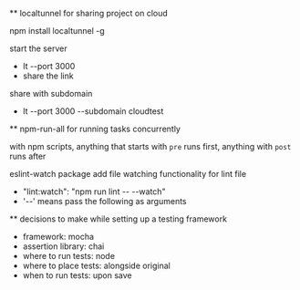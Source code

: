 ** localtunnel for sharing project on cloud

npm install localtunnel -g

start the server

  - lt --port 3000
  - share the link

share with subdomain

  - lt --port 3000 --subdomain cloudtest

** npm-run-all for running tasks concurrently

with npm scripts, anything that starts with `pre` runs first, anything with `post` runs after

eslint-watch package add file watching functionality for lint file

  - "lint:watch": "npm run lint -- --watch"
  - '--' means pass the following as arguments

** decisions to make while setting up a testing framework

  - framework: mocha
  - assertion library: chai
  - where to run tests: node
  - where to place tests: alongside original
  - when to run tests: upon save

